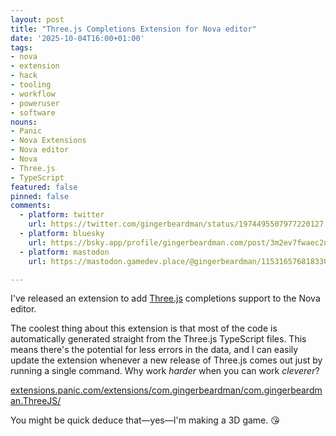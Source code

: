 ```yaml
---
layout: post
title: "Three.js Completions Extension for Nova editor"
date: '2025-10-04T16:00+01:00'
tags:
- nova
- extension
- hack
- tooling
- workflow
- poweruser
- software
nouns:
- Panic
- Nova Extensions
- Nova editor
- Nova
- Three.js
- TypeScript
featured: false
pinned: false
comments:
  - platform: twitter
    url: https://twitter.com/gingerbeardman/status/1974495507977220127
  - platform: bluesky
    url: https://bsky.app/profile/gingerbeardman.com/post/3m2ev7fwaec2n
  - platform: mastodon
    url: https://mastodon.gamedev.place/@gingerbeardman/115316576818330790

---
```


I've released an extension to add [Three.js](https://threejs.org) completions support to the Nova editor.

The coolest thing about this extension is that most of the code is automatically generated straight from the Three.js TypeScript files. This means there's the potential for less errors in the data, and I can easily update the extension whenever a new release of Three.js comes out just by running a single command. Why work *harder* when you can work *cleverer*?

[extensions.panic.com/extensions/com.gingerbeardman/com.gingerbeardman.ThreeJS/](https://extensions.panic.com/extensions/com.gingerbeardman/com.gingerbeardman.ThreeJS/)

You might be quick deduce that—yes—I'm making a 3D game. 😘